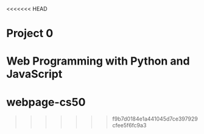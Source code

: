 <<<<<<< HEAD
# Project 0

Web Programming with Python and JavaScript
=======
# webpage-cs50
>>>>>>> f9b7d0184e1a441045d7ce397929cfee5f6fc9a3
